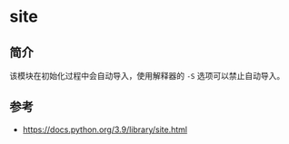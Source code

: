 # site

## 简介

该模块在初始化过程中会自动导入，使用解释器的 `-S` 选项可以禁止自动导入。



## 参考

- https://docs.python.org/3.9/library/site.html
